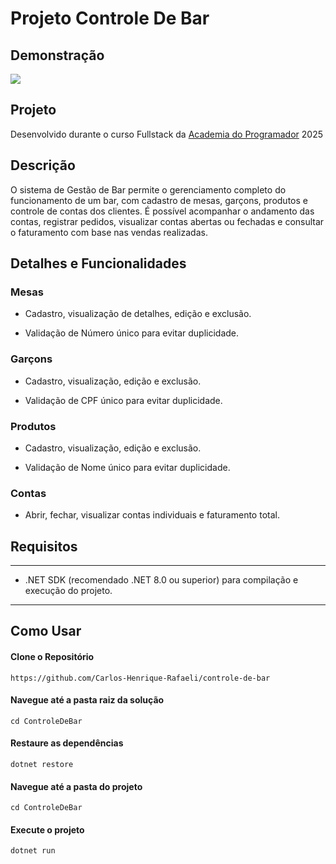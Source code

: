 # Projeto Controle De Bar

## Demonstração

![]( https://i.imgur.com/18oFjBf.gif )

## Projeto

Desenvolvido durante o curso Fullstack da [Academia do Programador](https://www.academiadoprogramador.net) 2025

## Descrição

O sistema de Gestão de Bar permite o gerenciamento completo do funcionamento de um bar, com cadastro de mesas, garçons, produtos e controle de contas dos clientes. É possível acompanhar o andamento das contas, registrar pedidos, visualizar contas abertas ou fechadas e consultar o faturamento com base nas vendas realizadas.

## Detalhes e Funcionalidades

### Mesas

* Cadastro, visualização de detalhes, edição e exclusão.

* Validação de Número único para evitar duplicidade.

### Garçons

* Cadastro, visualização, edição e exclusão.

* Validação de CPF único para evitar duplicidade.

### Produtos

* Cadastro, visualização, edição e exclusão.

* Validação de Nome único para evitar duplicidade.

### Contas

* Abrir, fechar, visualizar contas individuais e faturamento total.

## Requisitos

---
- .NET SDK (recomendado .NET 8.0 ou superior) para compilação e execução do projeto.
---
## Como Usar

#### Clone o Repositório
```
https://github.com/Carlos-Henrique-Rafaeli/controle-de-bar
```

#### Navegue até a pasta raiz da solução
```
cd ControleDeBar
```

#### Restaure as dependências
```
dotnet restore
```

#### Navegue até a pasta do projeto
```
cd ControleDeBar
```

#### Execute o projeto
```
dotnet run
```

